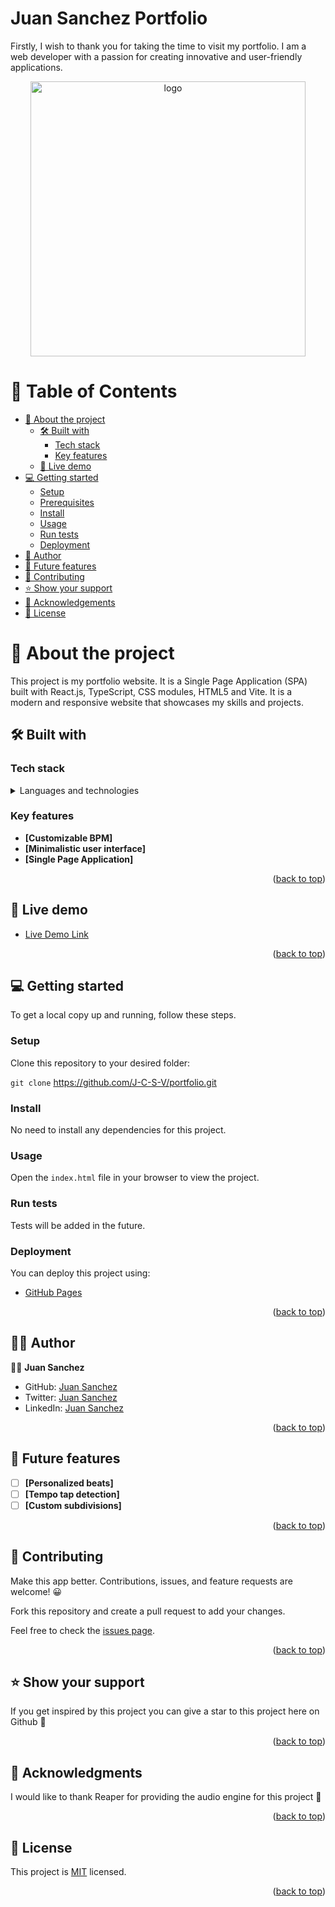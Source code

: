 # Juan Sanchez Portfolio

Firstly, I wish to thank you for taking the time to visit my portfolio. I am a web developer with a passion for creating innovative and user-friendly applications.

<a name="readme-top"></a>

<div align="center">
  <a href="https://j-c-s-v.github.io/metronome/" target="_blank">
  <img src="./metronome_hero.png" alt="logo" width="440" height="auto" /><br/>
  </a>
</div>

# 📗 Table of Contents

- [📖 About the project](#about-project)
  - [🛠 Built with](#built-with)
    - [Tech stack](#tech-stack)
    - [Key features](#key-features)
  - [🚀 Live demo](#live-demo)
- [💻 Getting started](#getting-started)
  - [Setup](#setup)
  - [Prerequisites](#prerequisites)
  - [Install](#install)
  - [Usage](#usage)
  - [Run tests](#run-tests)
  - [Deployment](#deployment)
- [👷 Author](#author)
- [🔭 Future features](#future-features)
- [🤝 Contributing](#contributing)
- [⭐️ Show your support](#support)
- [🙏 Acknowledgements](#acknowledgements)
- [📝 License](#license)

# 📖 About the project <a name="about-project"></a>

This project is my portfolio website. It is a Single Page Application (SPA) built with React.js, TypeScript, CSS modules, HTML5 and Vite. It is a modern and responsive website that showcases my skills and projects.

## 🛠 Built with <a name="built-with"></a>

### Tech stack <a name="tech-stack"></a>

<details>
  <summary>Languages and technologies</summary><br>
  <ul>
    <li><a href="https://react.dev/">React.js</a></li>
    <li><a href="https://developer.mozilla.org/en-US/docs/Web/HTML">HTML</a></li>
    <li><a href="https://developer.mozilla.org/en-US/docs/Web/CSS">CSS</a></li>
    <li><a href="https://developer.mozilla.org/en-US/docs/Web/JavaScript">JavaScript</a></li>
    <li><a href="https://git-scm.com/">Git</a></li>
    <li><a href="https://motion.dev/">motion</a></li>
  </ul>
</details>

### Key features <a name="key-features"></a>

- **[Customizable BPM]**
- **[Minimalistic user interface]**
- **[Single Page Application]**
<p align="right">(<a href="#readme-top">back to top</a>)</p>

## 🚀 Live demo <a name="live-demo"></a>

- [Live Demo Link](https://j-c-s-v.github.io/portfolio/)

<p align="right">(<a href="#readme-top">back to top</a>)</p>

## 💻 Getting started <a name="getting-started"></a>

To get a local copy up and running, follow these steps.

### Setup

Clone this repository to your desired folder:

`git clone` https://github.com/J-C-S-V/portfolio.git

### Install

No need to install any dependencies for this project.

### Usage

Open the `index.html` file in your browser to view the project.

### Run tests

Tests will be added in the future.

### Deployment

You can deploy this project using:

- [GitHub Pages](https://pages.github.com/)

<p align="right">(<a href="#readme-top">back to top</a>)</p>

## 👷‍♂️ Author <a name="author"></a>

👷‍♂️ **Juan Sanchez**

- GitHub: [Juan Sanchez](https://github.com/J-C-S-V)
- Twitter: [Juan Sanchez](https://twitter.com/juansan0)
- LinkedIn: [Juan Sanchez](https://www.linkedin.com/in/sanchez-juan-carlos)

<p align="right">(<a href="#readme-top">back to top</a>)</p>

## 🔭 Future features <a name="future-features"></a>

- [ ] **[Personalized beats]**
- [ ] **[Tempo tap detection]**
- [ ] **[Custom subdivisions]**

<p align="right">(<a href="#readme-top">back to top</a>)</p>

## 🤝 Contributing <a name="contributing"></a>

Make this app better. Contributions, issues, and feature requests are welcome! 😀

Fork this repository and create a pull request to add your changes.

Feel free to check the [issues page](../../issues/).

<p align="right">(<a href="#readme-top">back to top</a>)</p>

## ⭐️ Show your support <a name="support"></a>

If you get inspired by this project you can give a star to this project here on Github 🙌

<p align="right">(<a href="#readme-top">back to top</a>)</p>

## 🙏 Acknowledgments <a name="acknowledgements"></a>

I would like to thank Reaper for providing the audio engine for this project 🚀

<p align="right">(<a href="#readme-top">back to top</a>)</p>

## 📝 License <a name="license"></a>

This project is [MIT](https://github.com/J-C-S-V/portfolio/blob/main/README.md) licensed.

<p align="right">(<a href="#readme-top">back to top</a>)</p>
